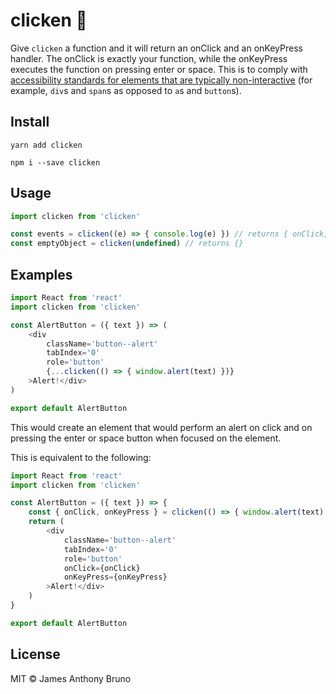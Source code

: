 # clicken 🐓

Give `clicken` a function and it will return an onClick and an onKeyPress handler. The onClick is exactly your function, while the onKeyPress executes the function on pressing enter or space. This is to comply with [accessibility standards for elements that are typically non-interactive](https://github.com/evcohen/eslint-plugin-jsx-a11y/blob/master/docs/rules/click-events-have-key-events.md) (for example, `div`s and `span`s as opposed to `a`s and `button`s).

## Install

```
yarn add clicken
```

```
npm i --save clicken
```

## Usage

```js
import clicken from 'clicken'

const events = clicken((e) => { console.log(e) }) // returns { onClick, onKeyPress}
const emptyObject = clicken(undefined) // returns {}
```

## Examples

```js
import React from 'react'
import clicken from 'clicken'

const AlertButton = ({ text }) => (
	<div
		className='button--alert'
		tabIndex='0'
		role='button'
		{...clicken(() => { window.alert(text) })}
	>Alert!</div>
)

export default AlertButton
```

This would create an element that would perform an alert on click and on pressing the enter or space button when focused on the element.

This is equivalent to the following:

```js
import React from 'react'
import clicken from 'clicken'

const AlertButton = ({ text }) => {
	const { onClick, onKeyPress } = clicken(() => { window.alert(text) })
	return (
		<div
			className='button--alert'
			tabIndex='0'
			role='button'
			onClick={onClick}
			onKeyPress={onKeyPress}
		>Alert!</div>
	)
}

export default AlertButton
```

## License

MIT © James Anthony Bruno